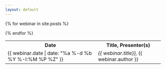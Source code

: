 ```yaml
---
layout: default
---
```

<table>
  <tr>
    <th>Date</th>
    <th>Title, Presenter(s)</th>
  </tr>

{% for webinar in site.posts %}
  <tr>
    <td>{{ webinar.date | date: "%a %-d %b %Y %-I:%M %P %Z" }}</td>
    <td><em>{{ webinar.title}},</em> {{ webinar.author }}</td>
  </tr>
{% endfor %}
</table>

